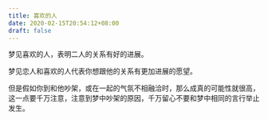 ```yaml
---
title: 喜欢的人
date: 2020-02-15T20:54:12+08:00
draft: false
---
```


梦见喜欢的人，表明二人的关系有好的进展。

梦见恋人和喜欢的人代表你想跟他的关系有更加进展的愿望。

但是假如你到和他吵架，或在一起的气氛不相融洽时，那么成真的可能性就很高，这一点要千万注意，注意到梦中吵架的原因，千万留心不要和梦中相同的言行举止发生。

